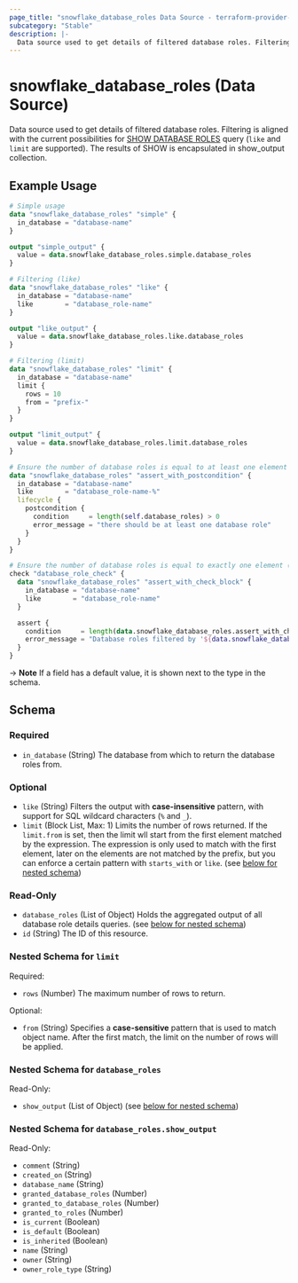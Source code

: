 ```yaml
---
page_title: "snowflake_database_roles Data Source - terraform-provider-snowflake"
subcategory: "Stable"
description: |-
  Data source used to get details of filtered database roles. Filtering is aligned with the current possibilities for SHOW DATABASE ROLES https://docs.snowflake.com/en/sql-reference/sql/show-database-roles query (like and limit are supported). The results of SHOW is encapsulated in show_output collection.
---
```


# snowflake_database_roles (Data Source)

Data source used to get details of filtered database roles. Filtering is aligned with the current possibilities for [SHOW DATABASE ROLES](https://docs.snowflake.com/en/sql-reference/sql/show-database-roles) query (`like` and `limit` are supported). The results of SHOW is encapsulated in show_output collection.

## Example Usage

```terraform
# Simple usage
data "snowflake_database_roles" "simple" {
  in_database = "database-name"
}

output "simple_output" {
  value = data.snowflake_database_roles.simple.database_roles
}

# Filtering (like)
data "snowflake_database_roles" "like" {
  in_database = "database-name"
  like        = "database_role-name"
}

output "like_output" {
  value = data.snowflake_database_roles.like.database_roles
}

# Filtering (limit)
data "snowflake_database_roles" "limit" {
  in_database = "database-name"
  limit {
    rows = 10
    from = "prefix-"
  }
}

output "limit_output" {
  value = data.snowflake_database_roles.limit.database_roles
}

# Ensure the number of database roles is equal to at least one element (with the use of postcondition)
data "snowflake_database_roles" "assert_with_postcondition" {
  in_database = "database-name"
  like        = "database_role-name-%"
  lifecycle {
    postcondition {
      condition     = length(self.database_roles) > 0
      error_message = "there should be at least one database role"
    }
  }
}

# Ensure the number of database roles is equal to exactly one element (with the use of check block)
check "database_role_check" {
  data "snowflake_database_roles" "assert_with_check_block" {
    in_database = "database-name"
    like        = "database_role-name"
  }

  assert {
    condition     = length(data.snowflake_database_roles.assert_with_check_block.database_roles) == 1
    error_message = "Database roles filtered by '${data.snowflake_database_roles.assert_with_check_block.like}' returned ${length(data.snowflake_database_roles.assert_with_check_block.database_roles)} database roles where one was expected"
  }
}
```

-> **Note** If a field has a default value, it is shown next to the type in the schema.

<!-- schema generated by tfplugindocs -->
## Schema

### Required

- `in_database` (String) The database from which to return the database roles from.

### Optional

- `like` (String) Filters the output with **case-insensitive** pattern, with support for SQL wildcard characters (`%` and `_`).
- `limit` (Block List, Max: 1) Limits the number of rows returned. If the `limit.from` is set, then the limit wll start from the first element matched by the expression. The expression is only used to match with the first element, later on the elements are not matched by the prefix, but you can enforce a certain pattern with `starts_with` or `like`. (see [below for nested schema](#nestedblock--limit))

### Read-Only

- `database_roles` (List of Object) Holds the aggregated output of all database role details queries. (see [below for nested schema](#nestedatt--database_roles))
- `id` (String) The ID of this resource.

<a id="nestedblock--limit"></a>
### Nested Schema for `limit`

Required:

- `rows` (Number) The maximum number of rows to return.

Optional:

- `from` (String) Specifies a **case-sensitive** pattern that is used to match object name. After the first match, the limit on the number of rows will be applied.


<a id="nestedatt--database_roles"></a>
### Nested Schema for `database_roles`

Read-Only:

- `show_output` (List of Object) (see [below for nested schema](#nestedobjatt--database_roles--show_output))

<a id="nestedobjatt--database_roles--show_output"></a>
### Nested Schema for `database_roles.show_output`

Read-Only:

- `comment` (String)
- `created_on` (String)
- `database_name` (String)
- `granted_database_roles` (Number)
- `granted_to_database_roles` (Number)
- `granted_to_roles` (Number)
- `is_current` (Boolean)
- `is_default` (Boolean)
- `is_inherited` (Boolean)
- `name` (String)
- `owner` (String)
- `owner_role_type` (String)
